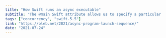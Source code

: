 ```yaml
---
title: "How Swift runs an async executable"
subtitle: "The @main Swift attribute allows us to specify a particular type as the entry point for beginning program execution. Types marked with @main have a single implicit requirement: declaring a static main method. In this post, Ole Begemann provides some insight into how the Swift runtime executes an async program entry point with the help of the Swift compiler."
tags: ["concurrency", "swift-5.5"]
link: "https://oleb.net/2021/async-program-launch-sequence/"
date: "2021-07-24"
---
```

